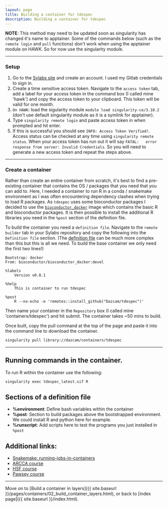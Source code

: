 ```yaml
---
layout: page
title: Building a container for tdespec
description: Building a container for tdespec
---
```


**NOTE**: This method may need to be updated soon as singularity has changed it's name to 
apptainer. Some of the commands below (such as the `remote login` and `pull`
functions) don't work when using the apptainer module on HAWK. So for now use the
singularity module.

***

### Setup 

1. Go to the [Sylabs site](https://cloud.sylabs.io) and create an account. I used my Gitlab
   credentials to sign in.
2. Create a time sensitive access token. Navigate to the `access token` tab, add a label for your 
access token in the command box (I called mine 'hawk') and copy the access token to 
your clipboard. This token will be valid for one month.
3. `On HAWK`: load the sigularity module `module load singularity-ce/3.10.2` (don't use default
   singularity module as it is a symlink for apptainer).
4. Type `singularity remote login` and paste access token in when prompted and hit enter. 
5. If this is successful you should see `INFO: Access Token Verified!`. Access status can be
checked at any time using `singularity remote status`. When your access token has run out it
will say `FATAL:   error response from server: Invalid Credentials`. So you will need to
generate a new access token and repeat the steps above.

***

### Create a container

Rather than create an entire container from scratch, it's best to find a pre-existing container that
contains the OS / packages that you need that you can add to. Here, I needed a container to run R in
a conda / snakemake environment as I was often encountering dependency clashes when trying to load R
packages. As `tdespec` uses some bioconductor packages I decided to use the [`bioconductor_docker`](https://github.com/Bioconductor/bioconductor_docker/tree/devel) image which contains the basic
R and bioconductor packages. It is then possible to install the additional R libraries you need in 
the `%post` section of the definition file.

To build the container you need a `definition file`. Navigate to the `remote builder` tab
in your Sylabs repository and copy the following into the `Definition file` section.
(The [definition file](https://docs.sylabs.io/guides/3.7/user-guide/definition_files.html) 
can be much more complex than this but this is all we need. To build the base container we
only need the first two lines!) 


```
Bootstrap: docker
From: bioconductor/bioconductor_docker:devel

%labels
    Version v0.0.1

%help
    This is container to run tdespec 

%post
    R --no-echo -e 'remotes::install_github("Dazcam/tdespec")'
```

Then name your container in the `Repository` box (I called mine 'containers/tdespec') and hit
submit. The container takes ~50 mins to build.  

Once built, copy the pull command at the top of the page and paste it into 
the command line to download the container.

```bash
singularity pull library://dazcam/containers/tdespec
```

***

## Running commands in the container.

To run R within the container use the following:

```R
singularity exec tdespec_latest.sif R
```


## Sections of a definition file

- **%environment**: Define bash variables within the container
- **%post**: Section to build packages above the bootstrapped environment. We could install R and python here for example.
- **%runscript**: Add scripts here to test the programs you just installed in `%post`



## Additional links:

- [Snakemake: running-jobs-in-containers](https://snakemake.readthedocs.io/en/master/snakefiles/deployment.html#running-jobs-in-containers)
- [ARCCA course](https://arcca.github.io/intro_singularity/index.html)
- [HSF course](https://hsf-training.github.io/hsf-training-singularity-webpage/01-introduction/index.html)
- [Pawsey course](https://pawseysc.github.io/singularity-containers/index.html)

***

Move on to [Build a container in layers]({{ site.baseurl }}/pages/containers/02_build_container_layers.html), or back 
to [index page]({{ site.baseurl }}/index.html).
